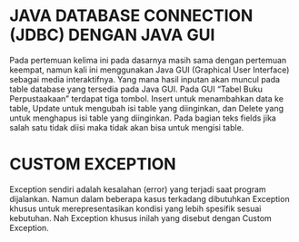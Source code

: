 # JAVA DATABASE CONNECTION (JDBC) DENGAN JAVA GUI
Pada pertemuan kelima ini pada dasarnya masih sama dengan pertemuan keempat, namun kali ini menggunakan Java GUI (Graphical  User Interface) sebagai media interaktifnya. Yang mana hasil inputan akan muncul pada table database yang tersedia pada Java GUI. Pada GUI “Tabel Buku Perpustaakaan” terdapat tiga tombol. Insert untuk  menambahkan data ke table, Update untuk mengubah isi table yang  diinginkan, dan Delete yang untuk menghapus isi table yang diinginkan. Pada bagian teks fields jika salah satu tidak diisi maka tidak  akan bisa untuk mengisi table. 

# CUSTOM EXCEPTION
Exception sendiri adalah kesalahan (error) yang terjadi saat program dijalankan. Namun dalam beberapa kasus terkadang dibutuhkan Exception khusus untuk merepresentasikan kondisi yang lebih spesifik sesuai kebutuhan. Nah Exception khusus inilah yang disebut dengan Custom Exception.
